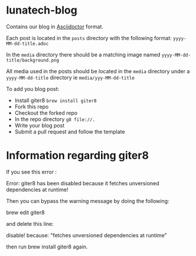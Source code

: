 # lunatech-blog
Contains our blog in [Asciidoctor](https://asciidoc.org/) format.

Each post is located in the `posts` directory with the following format: `yyyy-MM-dd-title.adoc`

In the `media` directory there should be a matching image named `yyyy-MM-dd-title/background.png`

All media used in the posts should be located in the `media` directory under a `yyyy-MM-dd-title` directory ie `media/yyy-MM-dd-title`

To add you blog post:
* Install giter8 `brew install giter8`
* Fork this repo
* Checkout the forked repo
* In the repo directory `g8 file://.`
* Write your blog post
* Submit a pull request and follow the template

# Information regarding giter8

If you see this error :

  Error: giter8 has been disabled because it fetches unversioned dependencies at runtime!
  
Then you can bypass the warning message by doing the following:

  brew edit giter8
  
and delete this line:

  disable! because: "fetches unversioned dependencies at runtime"

then run brew install giter8 again.

